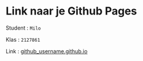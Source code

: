 # Link naar je Github Pages

Student : `Milo`

Klas    : `2127861`

Link    : [github_username.github.io](https://sites.lumon.dev/milo/v2/portfolio/)